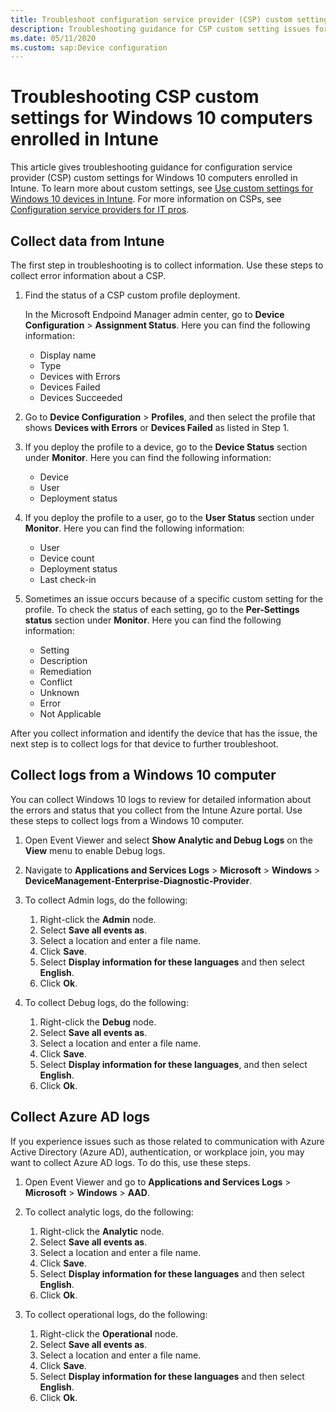 ```yaml
---
title: Troubleshoot configuration service provider (CSP) custom settings
description: Troubleshooting guidance for CSP custom setting issues for Windows 10 computers enrolled in Intune.
ms.date: 05/11/2020
ms.custom: sap:Device configuration
---
```

# Troubleshooting CSP custom settings for Windows 10 computers enrolled in Intune

This article gives troubleshooting guidance for configuration service provider (CSP) custom settings for Windows 10 computers enrolled in Intune. To learn more about custom settings, see [Use custom settings for Windows 10 devices in Intune](/mem/intune/configuration/custom-settings-windows-10). For more information on CSPs, see [Configuration service providers for IT pros](/windows/configuration/provisioning-packages/how-it-pros-can-use-configuration-service-providers).

## Collect data from Intune

The first step in troubleshooting is to collect information. Use these steps to collect error information about a CSP.

1. Find the status of a CSP custom profile deployment.

   In the Microsoft Endpoind Manager admin center, go to **Device Configuration** > **Assignment Status**. Here you can find the following information:

   - Display name
   - Type
   - Devices with Errors
   - Devices Failed
   - Devices Succeeded

2. Go to **Device Configuration** > **Profiles**, and then select the profile that shows **Devices with Errors** or **Devices Failed** as listed in Step 1.
3. If you deploy the profile to a device, go to the **Device Status** section under **Monitor**. Here you can find the following information:

   - Device
   - User
   - Deployment status

4. If you deploy the profile to a user, go to the **User Status** section under **Monitor**. Here you can find the following information:

   - User
   - Device count
   - Deployment status
   - Last check-in

5. Sometimes an issue occurs because of a specific custom setting for the profile. To check the status of each setting, go to the **Per-Settings status** section under **Monitor**. Here you can find the following information:

   - Setting
   - Description
   - Remediation
   - Conflict
   - Unknown
   - Error
   - Not Applicable

After you collect information and identify the device that has the issue, the next step is to collect logs for that device to further troubleshoot.

## Collect logs from a Windows 10 computer

You can collect Windows 10 logs to review for detailed information about the errors and status that you collect from the Intune Azure portal. Use these steps to collect logs from a Windows 10 computer.

1. Open Event Viewer and select **Show Analytic and Debug Logs** on the **View** menu to enable Debug logs.
1. Navigate to **Applications and Services Logs** > **Microsoft** > **Windows** > **DeviceManagement-Enterprise-Diagnostic-Provider**.
1. To collect Admin logs, do the following:

   1. Right-click the **Admin** node.
   1. Select **Save all events as**.
   1. Select a location and enter a file name.
   1. Click **Save**.
   1. Select **Display information for these languages** and then select **English**.
   1. Click **Ok**.

1. To collect Debug logs, do the following:

   1. Right-click the **Debug** node.
   1. Select **Save all events as**.
   1. Select a location and enter a file name.
   1. Click **Save**.
   1. Select **Display information for these languages**, and then select **English**.
   1. Click **Ok**.

## Collect Azure AD logs

If you experience issues such as those related to communication with Azure Active Directory (Azure AD), authentication, or workplace join, you may want to collect Azure AD logs. To do this, use these steps.

1. Open Event Viewer and go to **Applications and Services Logs** > **Microsoft** > **Windows** > **AAD**.
2. To collect analytic logs, do the following:

   1. Right-click the **Analytic** node.
   1. Select **Save all events as**.
   1. Select a location and enter a file name.
   1. Click **Save**.
   1. Select **Display information for these languages** and then select **English**.
   1. Click **Ok**.

3. To collect operational logs, do the following:

   1. Right-click the **Operational** node.
   1. Select **Save all events as**.
   1. Select a location and enter a file name.
   1. Click **Save**.
   1. Select **Display information for these languages** and then select **English**.
   1. Click **Ok**.
